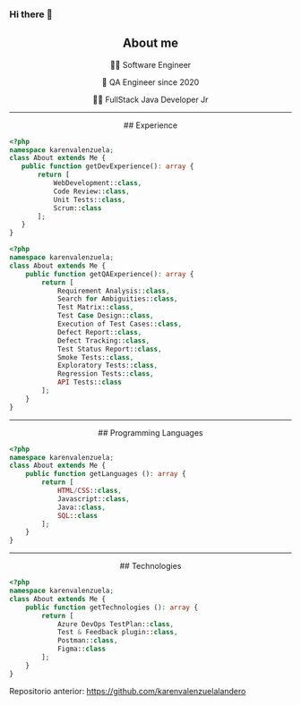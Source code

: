 ### Hi there 👋

<div align="center">

## About me

👩‍💻 Software Engineer

🌟 QA Engineer since 2020

 ✍🏼 FullStack Java Developer Jr

</div>

---
<div align="center">
## Experience
 </div>

 ```php
<?php
namespace karenvalenzuela;
class About extends Me {
    public function getDevExperience(): array {
        return [
            WebDevelopment::class,
            Code Review::class,
            Unit Tests::class,
            Scrum::class
        ];
    }
}
```

```php
<?php
namespace karenvalenzuela;
class About extends Me {
    public function getQAExperience(): array {
        return [
            Requirement Analysis::class,
            Search for Ambiguities::class,
            Test Matrix::class,
            Test Case Design::class,
            Execution of Test Cases::class,
            Defect Report::class,
            Defect Tracking::class,
            Test Status Report::class,
            Smoke Tests::class,
            Exploratory Tests::class,
            Regression Tests::class,
            API Tests::class
        ];
    }
}
```

---
<div align="center">
## Programming Languages 
</div>
 
```php
<?php
namespace karenvalenzuela;
class About extends Me {
    public function getLanguages (): array {
        return [            
            HTML/CSS::class,
            Javascript::class,
            Java::class,
            SQL::class
        ];
    }
}
```

---
<div align="center">
## Technologies 
 </div>
 
```php
<?php
namespace karenvalenzuela;
class About extends Me {
    public function getTechnologies (): array {
        return [            
            Azure DevOps TestPlan::class,
            Test & Feedback plugin::class,
            Postman::class,
            Figma::class
        ];
    }
}
```



Repositorio anterior: https://github.com/karenvalenzuelalandero
